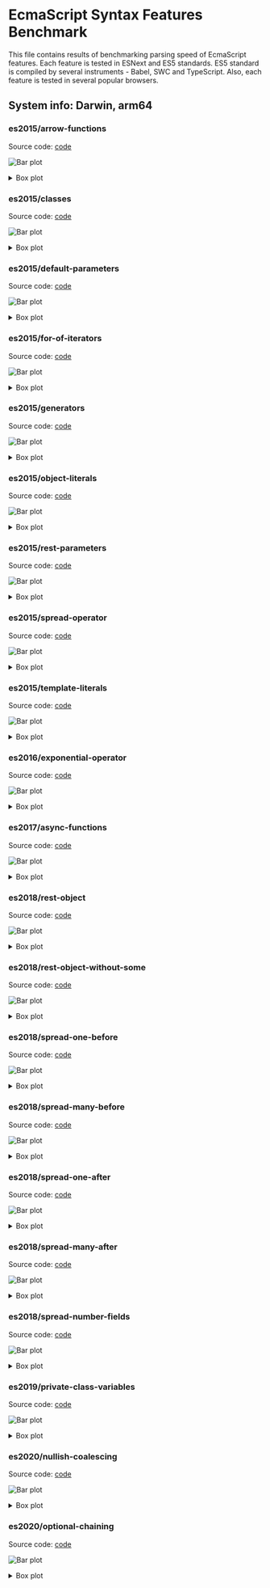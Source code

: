 # EcmaScript Syntax Features Benchmark

This file contains results of benchmarking parsing speed of
EcmaScript features. Each feature is tested in ESNext and ES5
standards. ES5 standard is compiled by several instruments -
Babel, SWC and TypeScript. Also, each feature is tested in
several popular browsers.
## System info: Darwin, arm64

### es2015/arrow-functions

Source code: [code](../src/es2015/arrow-functions.ts)

![Bar plot](./parsing/plots/bars/es2015/arrow-functions.png)


<details>
  <summary>
    Box plot
  </summary>
  <img alt="Box plot" src="./parsing/plots/boxes/es2015/arrow-functions.png">
</details>


### es2015/classes

Source code: [code](../src/es2015/classes.ts)

![Bar plot](./parsing/plots/bars/es2015/classes.png)


<details>
  <summary>
    Box plot
  </summary>
  <img alt="Box plot" src="./parsing/plots/boxes/es2015/classes.png">
</details>


### es2015/default-parameters

Source code: [code](../src/es2015/default-parameters.ts)

![Bar plot](./parsing/plots/bars/es2015/default-parameters.png)


<details>
  <summary>
    Box plot
  </summary>
  <img alt="Box plot" src="./parsing/plots/boxes/es2015/default-parameters.png">
</details>


### es2015/for-of-iterators

Source code: [code](../src/es2015/for-of-iterators.ts)

![Bar plot](./parsing/plots/bars/es2015/for-of-iterators.png)


<details>
  <summary>
    Box plot
  </summary>
  <img alt="Box plot" src="./parsing/plots/boxes/es2015/for-of-iterators.png">
</details>


### es2015/generators

Source code: [code](../src/es2015/generators.ts)

![Bar plot](./parsing/plots/bars/es2015/generators.png)


<details>
  <summary>
    Box plot
  </summary>
  <img alt="Box plot" src="./parsing/plots/boxes/es2015/generators.png">
</details>


### es2015/object-literals

Source code: [code](../src/es2015/object-literals.ts)

![Bar plot](./parsing/plots/bars/es2015/object-literals.png)


<details>
  <summary>
    Box plot
  </summary>
  <img alt="Box plot" src="./parsing/plots/boxes/es2015/object-literals.png">
</details>


### es2015/rest-parameters

Source code: [code](../src/es2015/rest-parameters.ts)

![Bar plot](./parsing/plots/bars/es2015/rest-parameters.png)


<details>
  <summary>
    Box plot
  </summary>
  <img alt="Box plot" src="./parsing/plots/boxes/es2015/rest-parameters.png">
</details>


### es2015/spread-operator

Source code: [code](../src/es2015/spread-operator.ts)

![Bar plot](./parsing/plots/bars/es2015/spread-operator.png)


<details>
  <summary>
    Box plot
  </summary>
  <img alt="Box plot" src="./parsing/plots/boxes/es2015/spread-operator.png">
</details>


### es2015/template-literals

Source code: [code](../src/es2015/template-literals.ts)

![Bar plot](./parsing/plots/bars/es2015/template-literals.png)


<details>
  <summary>
    Box plot
  </summary>
  <img alt="Box plot" src="./parsing/plots/boxes/es2015/template-literals.png">
</details>


### es2016/exponential-operator

Source code: [code](../src/es2016/exponential-operator.ts)

![Bar plot](./parsing/plots/bars/es2016/exponential-operator.png)


<details>
  <summary>
    Box plot
  </summary>
  <img alt="Box plot" src="./parsing/plots/boxes/es2016/exponential-operator.png">
</details>


### es2017/async-functions

Source code: [code](../src/es2017/async-functions.ts)

![Bar plot](./parsing/plots/bars/es2017/async-functions.png)


<details>
  <summary>
    Box plot
  </summary>
  <img alt="Box plot" src="./parsing/plots/boxes/es2017/async-functions.png">
</details>


### es2018/rest-object

Source code: [code](../src/es2018/rest-object.ts)

![Bar plot](./parsing/plots/bars/es2018/rest-object.png)


<details>
  <summary>
    Box plot
  </summary>
  <img alt="Box plot" src="./parsing/plots/boxes/es2018/rest-object.png">
</details>


### es2018/rest-object-without-some

Source code: [code](../src/es2018/rest-object-without-some.ts)

![Bar plot](./parsing/plots/bars/es2018/rest-object-without-some.png)


<details>
  <summary>
    Box plot
  </summary>
  <img alt="Box plot" src="./parsing/plots/boxes/es2018/rest-object-without-some.png">
</details>


### es2018/spread-one-before

Source code: [code](../src/es2018/spread-one-before.ts)

![Bar plot](./parsing/plots/bars/es2018/spread-one-before.png)


<details>
  <summary>
    Box plot
  </summary>
  <img alt="Box plot" src="./parsing/plots/boxes/es2018/spread-one-before.png">
</details>


### es2018/spread-many-before

Source code: [code](../src/es2018/spread-many-before.ts)

![Bar plot](./parsing/plots/bars/es2018/spread-many-before.png)


<details>
  <summary>
    Box plot
  </summary>
  <img alt="Box plot" src="./parsing/plots/boxes/es2018/spread-many-before.png">
</details>


### es2018/spread-one-after

Source code: [code](../src/es2018/spread-one-after.ts)

![Bar plot](./parsing/plots/bars/es2018/spread-one-after.png)


<details>
  <summary>
    Box plot
  </summary>
  <img alt="Box plot" src="./parsing/plots/boxes/es2018/spread-one-after.png">
</details>


### es2018/spread-many-after

Source code: [code](../src/es2018/spread-many-after.ts)

![Bar plot](./parsing/plots/bars/es2018/spread-many-after.png)


<details>
  <summary>
    Box plot
  </summary>
  <img alt="Box plot" src="./parsing/plots/boxes/es2018/spread-many-after.png">
</details>


### es2018/spread-number-fields

Source code: [code](../src/es2018/spread-number-fields.ts)

![Bar plot](./parsing/plots/bars/es2018/spread-number-fields.png)


<details>
  <summary>
    Box plot
  </summary>
  <img alt="Box plot" src="./parsing/plots/boxes/es2018/spread-number-fields.png">
</details>


### es2019/private-class-variables

Source code: [code](../src/es2019/private-class-variables.ts)

![Bar plot](./parsing/plots/bars/es2019/private-class-variables.png)


<details>
  <summary>
    Box plot
  </summary>
  <img alt="Box plot" src="./parsing/plots/boxes/es2019/private-class-variables.png">
</details>


### es2020/nullish-coalescing

Source code: [code](../src/es2020/nullish-coalescing.ts)

![Bar plot](./parsing/plots/bars/es2020/nullish-coalescing.png)


<details>
  <summary>
    Box plot
  </summary>
  <img alt="Box plot" src="./parsing/plots/boxes/es2020/nullish-coalescing.png">
</details>


### es2020/optional-chaining

Source code: [code](../src/es2020/optional-chaining.ts)

![Bar plot](./parsing/plots/bars/es2020/optional-chaining.png)


<details>
  <summary>
    Box plot
  </summary>
  <img alt="Box plot" src="./parsing/plots/boxes/es2020/optional-chaining.png">
</details>



